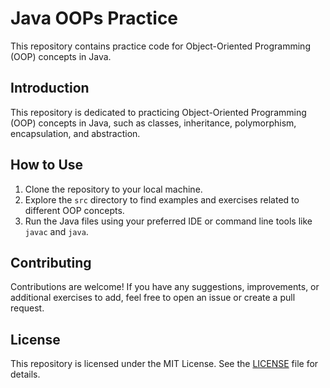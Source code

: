 # Java OOPs Practice

This repository contains practice code for Object-Oriented Programming (OOP) concepts in Java.

## Introduction

This repository is dedicated to practicing Object-Oriented Programming (OOP) concepts in Java, such as classes, inheritance, polymorphism, encapsulation, and abstraction.

## How to Use

1. Clone the repository to your local machine.
2. Explore the `src` directory to find examples and exercises related to different OOP concepts.
3. Run the Java files using your preferred IDE or command line tools like `javac` and `java`.

## Contributing

Contributions are welcome! If you have any suggestions, improvements, or additional exercises to add, feel free to open an issue or create a pull request.

## License

This repository is licensed under the MIT License. See the [LICENSE](LICENSE) file for details.
